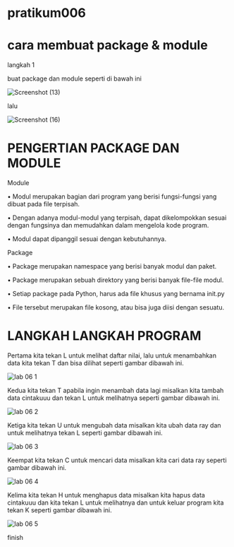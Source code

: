 # pratikum006

# cara membuat package & module

langkah 1

buat package dan module seperti di bawah ini


![Screenshot (13)](https://user-images.githubusercontent.com/57304587/71551967-c32e4480-2a24-11ea-8912-f3a2eb6d343d.png)

lalu

![Screenshot (16)](https://user-images.githubusercontent.com/57304587/71551999-b65e2080-2a25-11ea-9504-467d4035bdca.png)

# PENGERTIAN PACKAGE DAN MODULE

Module

• Modul merupakan bagian dari program yang berisi fungsi-fungsi yang dibuat pada file terpisah.

• Dengan adanya modul-modul yang terpisah, dapat dikelompokkan sesuai dengan fungsinya dan memudahkan dalam mengelola kode program.

• Modul dapat dipanggil sesuai dengan kebutuhannya.




Package

• Package merupakan namespace yang berisi banyak modul dan paket.

• Package merupakan sebuah direktory yang berisi banyak file-file modul.

• Setiap package pada Python, harus ada file khusus yang bernama init.py

• File tersebut merupakan file kosong, atau bisa juga diisi dengan sesuatu.


# LANGKAH LANGKAH PROGRAM

Pertama kita tekan L untuk melihat daftar nilai, lalu untuk menambahkan data kita tekan T dan bisa dilihat seperti gambar dibawah ini.

![lab 06 1](https://user-images.githubusercontent.com/57304587/71552027-b6125500-2a26-11ea-9115-5559d3d8f2e8.png)

Kedua kita tekan T apabila ingin menambah data lagi misalkan kita tambah data cintakuuu dan tekan L untuk melihatnya seperti gambar dibawah ini.

![lab 06 2](https://user-images.githubusercontent.com/57304587/71552031-e22dd600-2a26-11ea-8122-b68388b6304b.png)

Ketiga kita tekan U untuk mengubah data misalkan kita ubah data ray dan untuk melihatnya tekan L seperti gambar dibawah ini.

![lab 06 3](https://user-images.githubusercontent.com/57304587/71552033-f8d42d00-2a26-11ea-96dd-75d5ed3486fa.png)

Keempat kita tekan C untuk mencari data misalkan kita cari data ray seperti gambar dibawah ini.

![lab 06 4](https://user-images.githubusercontent.com/57304587/71552039-2ae58f00-2a27-11ea-820e-04b5c759d80c.png)

Kelima kita tekan H untuk menghapus data misalkan kita hapus data cintakuuu dan kita tekan L untuk melihatnya dan untuk keluar program kita tekan K seperti gambar dibawah ini. 

![lab 06 5](https://user-images.githubusercontent.com/57304587/71552040-30db7000-2a27-11ea-9695-5a59bb752e46.png)



finish

